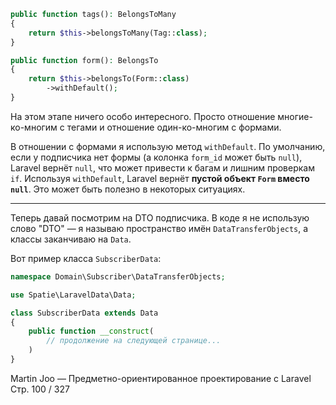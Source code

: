 ```php
public function tags(): BelongsToMany
{
    return $this->belongsToMany(Tag::class);
}

public function form(): BelongsTo
{
    return $this->belongsTo(Form::class)
        ->withDefault();
}
```
На этом этапе ничего особо интересного.
Просто отношение многие-ко-многим с тегами и отношение один-ко-многим с формами.

В отношении с формами я использую метод `withDefault`.
По умолчанию, если у подписчика нет формы (а колонка `form_id` может быть `null`),
Laravel вернёт `null`, что может привести к багам и лишним проверкам `if`.
Используя `withDefault`, Laravel вернёт **пустой объект `Form` вместо `null`**.
Это может быть полезно в некоторых ситуациях.

---

Теперь давай посмотрим на DTO подписчика.
В коде я не использую слово "DTO" — я называю пространство имён `DataTransferObjects`,
а классы заканчиваю на `Data`.

Вот пример класса `SubscriberData`:

```php
namespace Domain\Subscriber\DataTransferObjects;

use Spatie\LaravelData\Data;

class SubscriberData extends Data
{
    public function __construct(
        // продолжение на следующей странице...
    )
}
```

Martin Joo — Предметно-ориентированное проектирование с Laravel
Стр. 100 / 327
